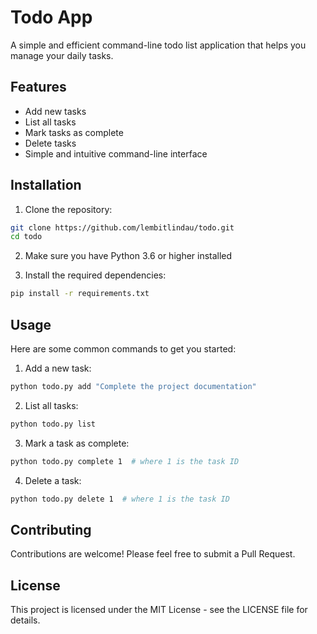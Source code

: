 # Todo App

A simple and efficient command-line todo list application that helps you manage your daily tasks.

## Features

- Add new tasks
- List all tasks
- Mark tasks as complete
- Delete tasks
- Simple and intuitive command-line interface

## Installation

1. Clone the repository:
```bash
git clone https://github.com/lembitlindau/todo.git
cd todo
```

2. Make sure you have Python 3.6 or higher installed

3. Install the required dependencies:
```bash
pip install -r requirements.txt
```

## Usage

Here are some common commands to get you started:

1. Add a new task:
```bash
python todo.py add "Complete the project documentation"
```

2. List all tasks:
```bash
python todo.py list
```

3. Mark a task as complete:
```bash
python todo.py complete 1  # where 1 is the task ID
```

4. Delete a task:
```bash
python todo.py delete 1  # where 1 is the task ID
```

## Contributing

Contributions are welcome! Please feel free to submit a Pull Request.

## License

This project is licensed under the MIT License - see the LICENSE file for details.